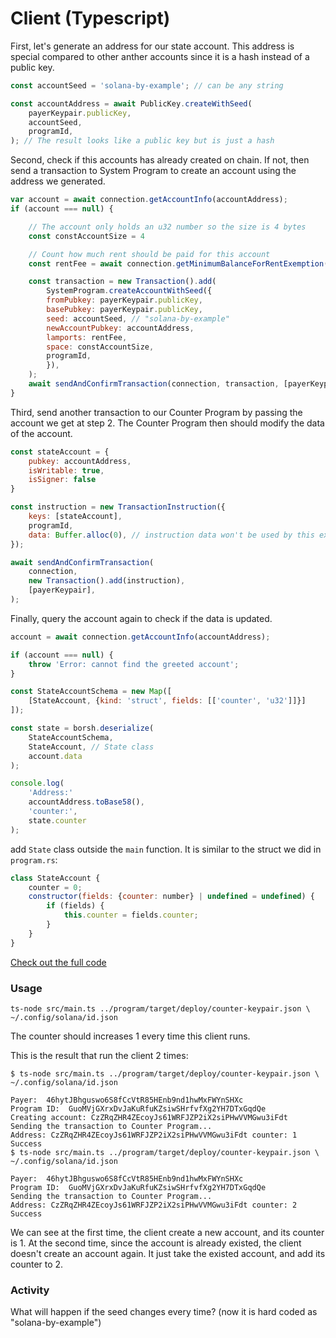 # Client (Typescript)

First, let's generate an address for our state account. This address is special compared to other anther accounts
since it is a hash instead of a public key.
```javascript
const accountSeed = 'solana-by-example'; // can be any string

const accountAddress = await PublicKey.createWithSeed(
    payerKeypair.publicKey,
    accountSeed,
    programId,
); // The result looks like a public key but is just a hash
```

Second, check if this accounts has already created on chain. If not, then send a transaction to System Program to create an account using the address we generated.

```javascript
var account = await connection.getAccountInfo(accountAddress);
if (account === null) {

    // The account only holds an u32 number so the size is 4 bytes
    const constAccountSize = 4

    // Count how much rent should be paid for this account
    const rentFee = await connection.getMinimumBalanceForRentExemption(constAccountSize);

    const transaction = new Transaction().add(
        SystemProgram.createAccountWithSeed({
        fromPubkey: payerKeypair.publicKey,
        basePubkey: payerKeypair.publicKey,
        seed: accountSeed, // "solana-by-example"
        newAccountPubkey: accountAddress,
        lamports: rentFee,
        space: constAccountSize,
        programId,
        }),
    );
    await sendAndConfirmTransaction(connection, transaction, [payerKeypair]);
}
```

Third, send another transaction to our Counter Program by passing the account we get at step 2. The Counter Program
then should modify the data of the account.

```javascript
const stateAccount = {
    pubkey: accountAddress,
    isWritable: true,
    isSigner: false
}

const instruction = new TransactionInstruction({
    keys: [stateAccount],
    programId,
    data: Buffer.alloc(0), // instruction data won't be used by this example
});

await sendAndConfirmTransaction(
    connection,
    new Transaction().add(instruction),
    [payerKeypair],
);
```

Finally, query the account again to check if the data is updated.

```javascript
account = await connection.getAccountInfo(accountAddress);

if (account === null) {
    throw 'Error: cannot find the greeted account';
}

const StateAccountSchema = new Map([
    [StateAccount, {kind: 'struct', fields: [['counter', 'u32']]}]
]);

const state = borsh.deserialize(
    StateAccountSchema, 
    StateAccount, // State class
    account.data
);

console.log(
    'Address:'
    accountAddress.toBase58(),
    'counter:',
    state.counter
);
```
add `State` class outside the `main` function. It is similar to the struct we did in `program.rs`:
```javascript
class StateAccount {
    counter = 0;
    constructor(fields: {counter: number} | undefined = undefined) {
        if (fields) {
            this.counter = fields.counter;
        }
    }
}
```

[Check out the full code](https://github.com/n795113/solana-by-example/tree/main/examples/counter/client_ts)

### Usage

```shell
ts-node src/main.ts ../program/target/deploy/counter-keypair.json \
~/.config/solana/id.json
```

The counter should increases 1 every time this client runs.

This is the result that run the client 2 times:
```text
$ ts-node src/main.ts ../program/target/deploy/counter-keypair.json \
~/.config/solana/id.json

Payer:  46hytJBhguswo6S8fCcVtR85HEnb9nd1hwMxFWYnSHXc
Program ID:  GuoMVjGXrxDvJaKuRfuKZsiwSHrfvfXg2YH7DTxGqdQe
Creating account: CzZRqZHR4ZEcoyJs61WRFJZP2iX2siPHwVVMGwu3iFdt
Sending the transaction to Counter Program...
Address: CzZRqZHR4ZEcoyJs61WRFJZP2iX2siPHwVVMGwu3iFdt counter: 1
Success
$ ts-node src/main.ts ../program/target/deploy/counter-keypair.json \
~/.config/solana/id.json

Payer:  46hytJBhguswo6S8fCcVtR85HEnb9nd1hwMxFWYnSHXc
Program ID:  GuoMVjGXrxDvJaKuRfuKZsiwSHrfvfXg2YH7DTxGqdQe
Sending the transaction to Counter Program...
Address: CzZRqZHR4ZEcoyJs61WRFJZP2iX2siPHwVVMGwu3iFdt counter: 2
Success
```

We can see at the first time, the client create a new account, and its counter is 1.
At the second time, since the account is already existed, the client doesn't create an account again. 
It just take the existed account, and add its counter to 2.

### Activity

What will happen if the seed changes every time? (now it is hard coded as "solana-by-example")